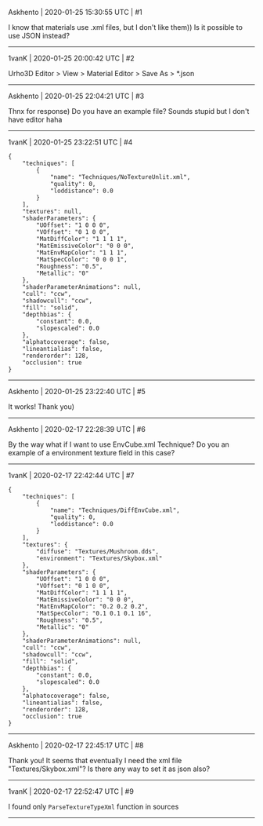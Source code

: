 Askhento | 2020-01-25 15:30:55 UTC | #1

I know that materials use .xml files, but I don't like them)) 
Is it possible to use JSON instead?

-------------------------

1vanK | 2020-01-25 20:00:42 UTC | #2

Urho3D Editor > View > Material Editor > Save As > *.json

-------------------------

Askhento | 2020-01-25 22:04:21 UTC | #3

Thnx for response)
Do you have an example file? Sounds stupid but I don't have editor haha

-------------------------

1vanK | 2020-01-25 23:22:51 UTC | #4

```
{
	"techniques": [
		{
			"name": "Techniques/NoTextureUnlit.xml",
			"quality": 0,
			"loddistance": 0.0
		}
	],
	"textures": null,
	"shaderParameters": {
		"UOffset": "1 0 0 0",
		"VOffset": "0 1 0 0",
		"MatDiffColor": "1 1 1 1",
		"MatEmissiveColor": "0 0 0",
		"MatEnvMapColor": "1 1 1",
		"MatSpecColor": "0 0 0 1",
		"Roughness": "0.5",
		"Metallic": "0"
	},
	"shaderParameterAnimations": null,
	"cull": "ccw",
	"shadowcull": "ccw",
	"fill": "solid",
	"depthbias": {
		"constant": 0.0,
		"slopescaled": 0.0
	},
	"alphatocoverage": false,
	"lineantialias": false,
	"renderorder": 128,
	"occlusion": true
}
```

-------------------------

Askhento | 2020-01-25 23:22:40 UTC | #5

It works! 
Thank you)

-------------------------

Askhento | 2020-02-17 22:28:39 UTC | #6

By the way what if I want to use EnvCube.xml Technique? Do you an example of a environment texture field in this case?

-------------------------

1vanK | 2020-02-17 22:42:44 UTC | #7

```
{
	"techniques": [
		{
			"name": "Techniques/DiffEnvCube.xml",
			"quality": 0,
			"loddistance": 0.0
		}
	],
	"textures": {
		"diffuse": "Textures/Mushroom.dds",
		"environment": "Textures/Skybox.xml"
	},
	"shaderParameters": {
		"UOffset": "1 0 0 0",
		"VOffset": "0 1 0 0",
		"MatDiffColor": "1 1 1 1",
		"MatEmissiveColor": "0 0 0",
		"MatEnvMapColor": "0.2 0.2 0.2",
		"MatSpecColor": "0.1 0.1 0.1 16",
		"Roughness": "0.5",
		"Metallic": "0"
	},
	"shaderParameterAnimations": null,
	"cull": "ccw",
	"shadowcull": "ccw",
	"fill": "solid",
	"depthbias": {
		"constant": 0.0,
		"slopescaled": 0.0
	},
	"alphatocoverage": false,
	"lineantialias": false,
	"renderorder": 128,
	"occlusion": true
}
```

-------------------------

Askhento | 2020-02-17 22:45:17 UTC | #8

Thank you! It seems that eventually I need the xml file "Textures/Skybox.xml"? Is there any way to set it as json also?

-------------------------

1vanK | 2020-02-17 22:52:47 UTC | #9

I found only `ParseTextureTypeXml` function in sources

-------------------------


